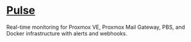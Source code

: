 # [Pulse](https://github.com/rcourtman/Pulse)

Real-time monitoring for Proxmox VE, Proxmox Mail Gateway, PBS, and Docker infrastructure with alerts and webhooks.
